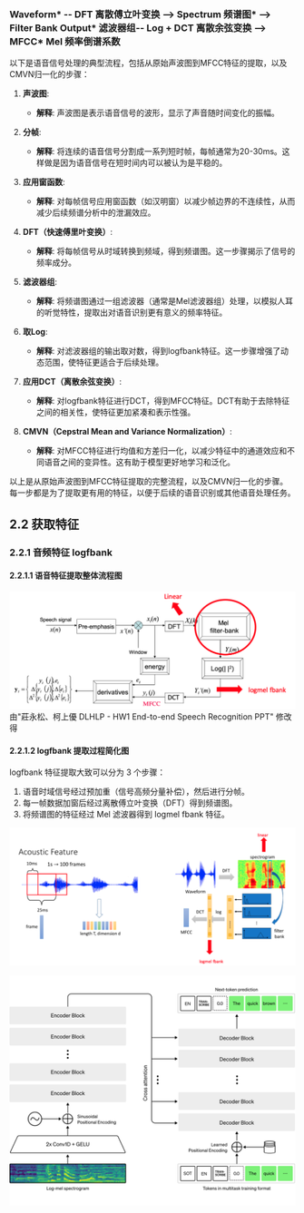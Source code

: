 ### Waveform* -- DFT 离散傅立叶变换 --> Spectrum 频谱图* --> Filter Bank Output* 滤波器组-- Log + DCT 离散余弦变换 --> MFCC* Mel 频率倒谱系数



以下是语音信号处理的典型流程，包括从原始声波图到MFCC特征的提取，以及CMVN归一化的步骤：

1. **声波图**:
   - **解释**: 声波图是表示语音信号的波形，显示了声音随时间变化的振幅。

2. **分帧**:
   - **解释**: 将连续的语音信号分割成一系列短时帧，每帧通常为20-30ms。这样做是因为语音信号在短时间内可以被认为是平稳的。

3. **应用窗函数**:
   - **解释**: 对每帧信号应用窗函数（如汉明窗）以减少帧边界的不连续性，从而减少后续频谱分析中的泄漏效应。

4. **DFT（快速傅里叶变换）**:
   - **解释**: 将每帧信号从时域转换到频域，得到频谱图。这一步骤揭示了信号的频率成分。

5. **滤波器组**:
   - **解释**: 将频谱图通过一组滤波器（通常是Mel滤波器组）处理，以模拟人耳的听觉特性，提取出对语音识别更有意义的频率特征。

6. **取Log**:
   - **解释**: 对滤波器组的输出取对数，得到logfbank特征。这一步骤增强了动态范围，使特征更适合于后续处理。

7. **应用DCT（离散余弦变换）**:
   - **解释**: 对logfbank特征进行DCT，得到MFCC特征。DCT有助于去除特征之间的相关性，使特征更加紧凑和表示性强。

8. **CMVN（Cepstral Mean and Variance Normalization）**:
   - **解释**: 对MFCC特征进行均值和方差归一化，以减少特征中的通道效应和不同语音之间的变异性。这有助于模型更好地学习和泛化。

以上是从原始声波图到MFCC特征提取的完整流程，以及CMVN归一化的步骤。每一步都是为了提取更有用的特征，以便于后续的语音识别或其他语音处理任务。

## 2.2 获取特征

### 2.2.1 音频特征 logfbank

#### 2.2.1.1 语音特征提取整体流程图

![img](./assets/68747470733a2f2f61692d73747564696f2d7374617469632d6f6e6c696e652e63646e2e626365626f732e636f6d2f35346165666263313664626634343837613761626533386230323130653564626631626230633734666265343435396639343838306130363935303236396639.png)
由"莊永松、柯上優 DLHLP - HW1 End-to-end Speech Recognition PPT" 修改得

#### 2.2.1.2 logfbank 提取过程简化图

logfbank 特征提取大致可以分为 3 个步骤：

1. 语音时域信号经过预加重（信号高频分量补偿），然后进行分帧。
2. 每一帧数据加窗后经过离散傅立叶变换（DFT）得到频谱图。
3. 将频谱图的特征经过 Mel 滤波器得到 logmel fbank 特征。

![img](./assets/68747470733a2f2f61692d73747564696f2d7374617469632d6f6e6c696e652e63646e2e626365626f732e636f6d2f30386637636365636338343834393535393963333530616132633434303037316238313862613034363537333464643239373031613266663134396630613863.png)

![Trulli](./assets/202306271425162.svg)
